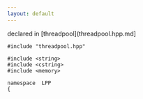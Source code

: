 ```yaml
---
layout: default
---
```


declared in [threadpool](threadpool.hpp.md]

~~~ { .cpp }
#include "threadpool.hpp"

#include <string>
#include <cstring>
#include <memory>

namespace  LPP 
{
~~~

